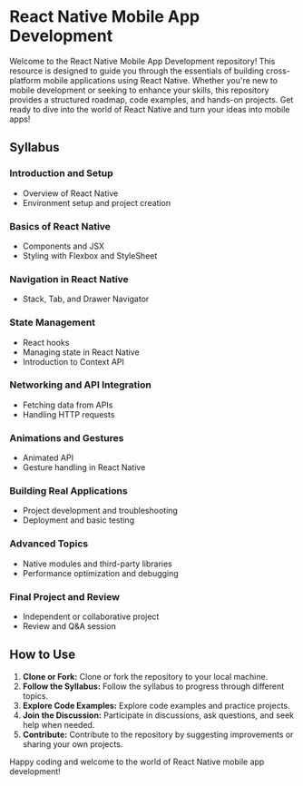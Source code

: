 # React Native Mobile App Development

Welcome to the React Native Mobile App Development repository! This resource is designed to guide you through the essentials of building cross-platform mobile applications using React Native. Whether you're new to mobile development or seeking to enhance your skills, this repository provides a structured roadmap, code examples, and hands-on projects. Get ready to dive into the world of React Native and turn your ideas into mobile apps!

## Syllabus

### Introduction and Setup
- Overview of React Native
- Environment setup and project creation

### Basics of React Native
- Components and JSX
- Styling with Flexbox and StyleSheet

### Navigation in React Native
- Stack, Tab, and Drawer Navigator

### State Management
- React hooks
- Managing state in React Native
- Introduction to Context API

### Networking and API Integration
- Fetching data from APIs
- Handling HTTP requests

### Animations and Gestures
- Animated API
- Gesture handling in React Native

### Building Real Applications
- Project development and troubleshooting
- Deployment and basic testing

### Advanced Topics
- Native modules and third-party libraries
- Performance optimization and debugging

### Final Project and Review
- Independent or collaborative project
- Review and Q&A session

## How to Use

1. **Clone or Fork:** Clone or fork the repository to your local machine.
2. **Follow the Syllabus:** Follow the syllabus to progress through different topics.
3. **Explore Code Examples:** Explore code examples and practice projects.
4. **Join the Discussion:** Participate in discussions, ask questions, and seek help when needed.
5. **Contribute:** Contribute to the repository by suggesting improvements or sharing your own projects.

Happy coding and welcome to the world of React Native mobile app development!



